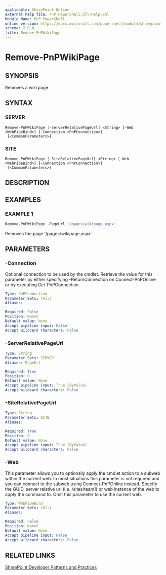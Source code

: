 ```yaml
---
applicable: SharePoint Online
external help file: PnP.PowerShell.dll-Help.xml
Module Name: PnP.PowerShell
online version: https://docs.microsoft.com/powershell/module/sharepoint-pnp/remove-pnpwikipage
schema: 2.0.0
title: Remove-PnPWikiPage
---
```


# Remove-PnPWikiPage

## SYNOPSIS
Removes a wiki page

## SYNTAX

### SERVER
```
Remove-PnPWikiPage [-ServerRelativePageUrl] <String> [-Web <WebPipeBind>] [-Connection <PnPConnection>]
 [<CommonParameters>]
```

### SITE
```
Remove-PnPWikiPage [-SiteRelativePageUrl] <String> [-Web <WebPipeBind>] [-Connection <PnPConnection>]
 [<CommonParameters>]
```

## DESCRIPTION

## EXAMPLES

### EXAMPLE 1
```powershell
Remove-PnPWikiPage -PageUrl '/pages/wikipage.aspx'
```

Removes the page '/pages/wikipage.aspx'

## PARAMETERS

### -Connection
Optional connection to be used by the cmdlet. Retrieve the value for this parameter by either specifying -ReturnConnection on Connect-PnPOnline or by executing Get-PnPConnection.

```yaml
Type: PnPConnection
Parameter Sets: (All)
Aliases:

Required: False
Position: Named
Default value: None
Accept pipeline input: False
Accept wildcard characters: False
```

### -ServerRelativePageUrl

```yaml
Type: String
Parameter Sets: SERVER
Aliases: PageUrl

Required: True
Position: 0
Default value: None
Accept pipeline input: True (ByValue)
Accept wildcard characters: False
```

### -SiteRelativePageUrl

```yaml
Type: String
Parameter Sets: SITE
Aliases:

Required: True
Position: 0
Default value: None
Accept pipeline input: True (ByValue)
Accept wildcard characters: False
```

### -Web
This parameter allows you to optionally apply the cmdlet action to a subweb within the current web. In most situations this parameter is not required and you can connect to the subweb using Connect-PnPOnline instead. Specify the GUID, server relative url (i.e. /sites/team1) or web instance of the web to apply the command to. Omit this parameter to use the current web.

```yaml
Type: WebPipeBind
Parameter Sets: (All)
Aliases:

Required: False
Position: Named
Default value: None
Accept pipeline input: False
Accept wildcard characters: False
```

## RELATED LINKS

[SharePoint Developer Patterns and Practices](https://aka.ms/sppnp)